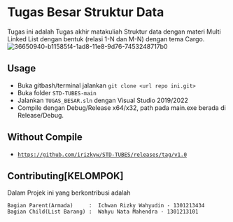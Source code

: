 # Tugas Besar Struktur Data

Tugas ini adalah Tugas akhir matakuliah Struktur data dengan materi Multi Linked List dengan bentuk (relasi 1-N dan M-N) dengan tema Cargo.
![36650940-b11585f4-1ad8-11e8-9d76-7453248717b0](https://user-images.githubusercontent.com/78690451/211130891-8551c659-f0ef-4efe-9adf-e2561e6f6f04.png)

## Usage
- Buka gitbash/terminal jalankan ```git clone <url repo ini.git>```
- Buka folder ```STD-TUBES-main```
- Jalankan ```TUGAS_BESAR.sln``` dengan Visual Studio 2019/2022
- Compile dengan Debug/Release x64/x32, path pada main.exe berada di Release/Debug.

## Without Compile
- [```https://github.com/irizkyw/STD-TUBES/releases/tag/v1.0```](https://github.com/irizkyw/STD-TUBES/releases/tag/v1.0)

## Contributing[KELOMPOK]
Dalam Projek ini yang berkontribusi adalah
```
Bagian Parent(Armada)     :  Ichwan Rizky Wahyudin - 1301213434
Bagian Child(List Barang) :  Wahyu Nata Mahendra - 1301213101
```

